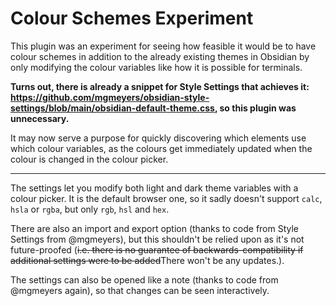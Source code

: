 # Colour Schemes Experiment

This plugin was an experiment for seeing how feasible it would be to have colour schemes in addition to the already existing themes in Obsidian by only modifying the colour variables like how it is possible for terminals.

**Turns out, there is already a snippet for Style Settings that achieves it: https://github.com/mgmeyers/obsidian-style-settings/blob/main/obsidian-default-theme.css, so this plugin was unnecessary.**


It may now serve a purpose for quickly discovering which elements use which colour variables, as the colours get immediately updated when the colour is changed in the colour picker.

---

The settings let you modify both light and dark theme variables with a colour picker. It is the default browser one, so it sadly doesn't support `calc`, `hsla` or `rgba`, but only `rgb`, `hsl` and `hex`. 

There are also an import and export option (thanks to code from Style Settings from @mgmeyers), but this shouldn't be relied upon as it's not future-proofed (~~i.e. there is no guarantee of backwards-compatibility if additional settings were to be added~~There won't be any updates.).

The settings can also be opened like a note (thanks to code from @mgmeyers again), so that changes can be seen interactively.

